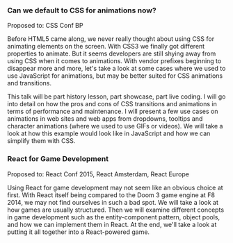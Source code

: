 ### Can we default to CSS for animations now?
Proposed to: CSS Conf BP

Before HTML5 came along, we never really thought about using CSS for animating elements on the screen. With CSS3 we finally got different properties to animate. But it seems developers are still shying away from using CSS when it comes to animations. With vendor prefixes beginning to disappear more and more, let's take a look at some cases where we used to use JavaScript for animations, but may be better suited for CSS animations and transitions.

This talk will be part history lesson, part showcase, part live coding. I will go into detail on how the pros and cons of CSS transitions and animations in terms of performance and maintenance. I will present a few use cases on animations in web sites and web apps from dropdowns, tooltips and character animations (where we used to use GIFs or videos). We will take a look at how this example would look like in JavaScript and how we can simplify them with CSS.

### React for Game Development
Proposed to: React Conf 2015, React Amsterdam, React Europe

Using React for game development may not seem like an obvious choice at first. With React itself being compared to the Doom 3 game engine at F8 2014, we may not find ourselves in such a bad spot. We will take a look at how games are usually structured. Then we will examine different concepts in game development such as the entity-component pattern, object pools, and how we can implement them in React. At the end, we'll take a look at putting it all together into a React-powered game.
